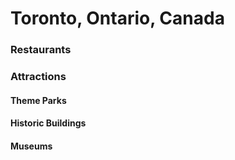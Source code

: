 # Toronto, Ontario, Canada

### Restaurants

### Attractions
#### Theme Parks
#### Historic Buildings
#### Museums
